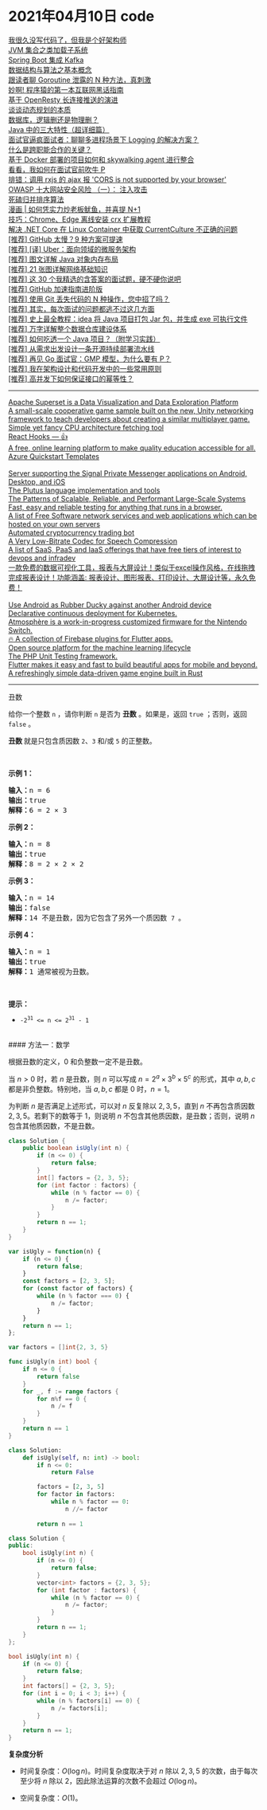# 2021年04月10日 code
<a href="https://toutiao.io/k/gauwubg">我很久没写代码了，但我是个好架构师</a><br /><a href="https://toutiao.io/k/ibt6mlt">JVM 集合之类加载子系统</a><br /><a href="https://toutiao.io/k/bd6mhey">Spring Boot 集成 Kafka</a><br /><a href="https://toutiao.io/k/0krawf7">数据结构与算法之基本概念</a><br /><a href="https://toutiao.io/k/qri822e">跟读者聊 Goroutine 泄露的 N 种方法，真刺激</a><br /><a href="https://toutiao.io/k/sxvtm0l">妙啊! 程序猿的第一本互联网黑话指南</a><br /><a href="https://toutiao.io/k/3etk65w">基于 OpenResty 长连接推送的演进</a><br /><a href="https://toutiao.io/k/7jr7mwy">谈谈动态规划的本质</a><br /><a href="https://toutiao.io/k/z5qd1f3">数据库，逻辑删还是物理删？</a><br /><a href="https://toutiao.io/k/4trdwmt">Java 中的三大特性（超详细篇）</a><br /><a href="https://toutiao.io/k/rurr11k">面试官逼疯面试者：聊聊多进程场景下 Logging 的解决方案？</a><br /><a href="https://toutiao.io/k/zg90w4q">什么是跨职能合作的关键？</a><br /><a href="https://toutiao.io/k/e7fa0re">基于 Docker 部署的项目如何和 skywalking agent 进行整合</a><br /><a href="https://toutiao.io/k/nilgqik">看看，我如何在面试官前吹牛 P</a><br /><a href="https://toutiao.io/k/gtmx1hn">排错：调用 rxjs 的 ajax 报 'CORS is not supported by your browser'</a><br /><a href="https://toutiao.io/k/34bglad">OWASP 十大网站安全风险 （一）： 注入攻击</a><br /><a href="https://toutiao.io/k/2fu7lz7">死磕归并排序算法</a><br /><a href="https://toutiao.io/k/sh0dgl8">漫画 | 如何凭实力炒老板鱿鱼，并喜提 N+1</a><br /><a href="https://toutiao.io/k/abnyird">技巧：Chrome、Edge 离线安装 crx 扩展教程</a><br /><a href="https://toutiao.io/k/dbj1di5">解决 .NET Core 在 Linux Container 中获取 CurrentCulture 不正确的问题</a><br /><a href="https://toutiao.io/k/pufqjt0">[推荐] GitHub 太慢？9 种方案可提速</a><br /><a href="https://toutiao.io/k/0yy2iga">[推荐] [译] Uber：面向领域的微服务架构</a><br /><a href="https://toutiao.io/k/romtfff">[推荐] 图文详解 Java 对象内存布局</a><br /><a href="https://toutiao.io/k/9uox6mg">[推荐] 21 张图详解网络基础知识</a><br /><a href="https://toutiao.io/k/v9aar7o">[推荐] 这 30 个我精选的含答案的面试题，硬不硬你说吧</a><br /><a href="https://toutiao.io/k/ygnbct1">[推荐] GitHub 加速指南进阶版</a><br /><a href="https://toutiao.io/k/oa4amzb">[推荐] 使用 Git 丢失代码的 N 种操作，您中招了吗？</a><br /><a href="https://toutiao.io/k/hti1ill">[推荐] 其实，每次面试的问题都逃不过这几方面</a><br /><a href="https://toutiao.io/k/iyge3cy">[推荐] 史上最全教程：idea 将 Java 项目打包 Jar 包，并生成 exe 可执行文件</a><br /><a href="https://toutiao.io/k/ny7vvdw">[推荐] 万字详解整个数据仓库建设体系</a><br /><a href="https://toutiao.io/k/cifpaoe">[推荐] 如何吃透一个 Java 项目？（附学习实践）</a><br /><a href="https://toutiao.io/k/we8gr61">[推荐] 从需求出发设计一条开源持续部署流水线</a><br /><a href="https://toutiao.io/k/2fe4jjq">[推荐] 再见 Go 面试官：GMP 模型，为什么要有 P？</a><br /><a href="https://toutiao.io/k/sso4l2l">[推荐] 我在架构设计和代码开发中的一些常用原则</a><br /><a href="https://toutiao.io/k/f0361xm">[推荐] 高并发下如何保证接口的幂等性？</a><br /><hr /><a href="https://github.com/apache/superset">Apache Superset is a Data Visualization and Data Exploration Platform</a><br /><a href="https://github.com/Unity-Technologies/com.unity.multiplayer.samples.coop">A small-scale cooperative game sample built on the new, Unity networking framework to teach developers about creating a similar multiplayer game.</a><br /><a href="https://github.com/Dr-Noob/cpufetch">Simple yet fancy CPU architecture fetching tool</a><br /><a href="https://github.com/login?return_to=%2Fstreamich%2Freact-use">React Hooks — 👍</a><br /><a href="https://github.com/login?return_to=%2Foppia%2Foppia">A free, online learning platform to make quality education accessible for all.</a><br /><a href="https://github.com/Azure/azure-quickstart-templates">Azure Quickstart Templates</a><br /><a href="https://github.com/josevalim/nested-data-structure-traversal"></a><br /><a href="https://github.com/signalapp/Signal-Server">Server supporting the Signal Private Messenger applications on Android, Desktop, and iOS</a><br /><a href="https://github.com/input-output-hk/plutus">The Plutus language implementation and tools</a><br /><a href="https://github.com/binhnguyennus/awesome-scalability">The Patterns of Scalable, Reliable, and Performant Large-Scale Systems</a><br /><a href="https://github.com/cypress-io/cypress">Fast, easy and reliable testing for anything that runs in a browser.</a><br /><a href="https://github.com/awesome-selfhosted/awesome-selfhosted">A list of Free Software network services and web applications which can be hosted on your own servers</a><br /><a href="https://github.com/edeng23/binance-trade-bot">Automated cryptocurrency trading bot</a><br /><a href="https://github.com/google/lyra">A Very Low-Bitrate Codec for Speech Compression</a><br /><a href="https://github.com/ripienaar/free-for-dev">A list of SaaS, PaaS and IaaS offerings that have free tiers of interest to devops and infradev</a><br /><a href="https://github.com/zhangdaiscott/JimuReport">一款免费的数据可视化工具，报表与大屏设计！类似于excel操作风格，在线拖拽完成报表设计！功能涵盖: 报表设计、图形报表、打印设计、大屏设计等，永久免费！</a><br /><a href="https://github.com/wuzhi03/MyActions"></a><br /><a href="https://github.com/androidmalware/android_hid">Use Android as Rubber Ducky against another Android device</a><br /><a href="https://github.com/argoproj/argo-cd">Declarative continuous deployment for Kubernetes.</a><br /><a href="https://github.com/Atmosphere-NX/Atmosphere">Atmosphère is a work-in-progress customized firmware for the Nintendo Switch.</a><br /><a href="https://github.com/FirebaseExtended/flutterfire">🔥 A collection of Firebase plugins for Flutter apps.</a><br /><a href="https://github.com/mlflow/mlflow">Open source platform for the machine learning lifecycle</a><br /><a href="https://github.com/login?return_to=%2Fsebastianbergmann%2Fphpunit">The PHP Unit Testing framework.</a><br /><a href="https://github.com/flutter/flutter">Flutter makes it easy and fast to build beautiful apps for mobile and beyond.</a><br /><a href="https://github.com/bevyengine/bevy">A refreshingly simple data-driven game engine built in Rust</a><br /><hr />丑数<br /><p>给你一个整数 <code>n</code> ，请你判断 <code>n</code> 是否为 <strong>丑数</strong> 。如果是，返回 <code>true</code> ；否则，返回 <code>false</code> 。</p>

<p><strong>丑数 </strong>就是只包含质因数 <code>2</code>、<code>3</code> 和/或 <code>5</code> 的正整数。</p>

<p> </p>

<p><strong>示例 1：</strong></p>

<pre>
<strong>输入：</strong>n = 6
<strong>输出：</strong>true
<strong>解释：</strong>6 = 2 × 3</pre>

<p><strong>示例 2：</strong></p>

<pre>
<strong>输入：</strong>n = 8
<strong>输出：</strong>true
<strong>解释：</strong>8 = 2 × 2 × 2
</pre>

<p><strong>示例 3：</strong></p>

<pre>
<strong>输入：</strong>n = 14
<strong>输出：</strong>false
<strong>解释：</strong>14 不是丑数，因为它包含了另外一个质因数 <code>7 </code>。
</pre>

<p><strong>示例 4：</strong></p>

<pre>
<strong>输入：</strong>n = 1
<strong>输出：</strong>true
<strong>解释：</strong>1 通常被视为丑数。
</pre>

<p> </p>

<p><strong>提示：</strong></p>

<ul>
	<li><code>-2<sup>31</sup> <= n <= 2<sup>31</sup> - 1</code></li>
</ul>
<br />#### 方法一：数学

根据丑数的定义，$0$ 和负整数一定不是丑数。

当 $n>0$ 时，若 $n$ 是丑数，则 $n$ 可以写成 $n = 2^a \times 3^b \times 5^c$ 的形式，其中 $a,b,c$ 都是非负整数。特别地，当 $a,b,c$ 都是 $0$ 时，$n=1$。

为判断 $n$ 是否满足上述形式，可以对 $n$ 反复除以 $2,3,5$，直到 $n$ 不再包含质因数 $2,3,5$。若剩下的数等于 $1$，则说明 $n$ 不包含其他质因数，是丑数；否则，说明 $n$ 包含其他质因数，不是丑数。

```Java [sol1-Java]
class Solution {
    public boolean isUgly(int n) {
        if (n <= 0) {
            return false;
        }
        int[] factors = {2, 3, 5};
        for (int factor : factors) {
            while (n % factor == 0) {
                n /= factor;
            }
        }
        return n == 1;
    }
}
```

```JavaScript [sol1-JavaScript]
var isUgly = function(n) {
    if (n <= 0) {
        return false;
    }
    const factors = [2, 3, 5];
    for (const factor of factors) {
        while (n % factor === 0) {
            n /= factor;
        }
    }
    return n == 1;
};
```

```go [sol1-Golang]
var factors = []int{2, 3, 5}

func isUgly(n int) bool {
    if n <= 0 {
        return false
    }
    for _, f := range factors {
        for n%f == 0 {
            n /= f
        }
    }
    return n == 1
}
```

```Python [sol1-Python3]
class Solution:
    def isUgly(self, n: int) -> bool:
        if n <= 0:
            return False

        factors = [2, 3, 5]
        for factor in factors:
            while n % factor == 0:
                n //= factor
        
        return n == 1
```

```C++ [sol1-C++]
class Solution {
public:
    bool isUgly(int n) {
        if (n <= 0) {
            return false;
        }
        vector<int> factors = {2, 3, 5};
        for (int factor : factors) {
            while (n % factor == 0) {
                n /= factor;
            }
        }
        return n == 1;
    }
};
```

```C [sol1-C]
bool isUgly(int n) {
    if (n <= 0) {
        return false;
    }
    int factors[] = {2, 3, 5};
    for (int i = 0; i < 3; i++) {
        while (n % factors[i] == 0) {
            n /= factors[i];
        }
    }
    return n == 1;
}
```

**复杂度分析**

- 时间复杂度：$O(\log n)$。时间复杂度取决于对 $n$ 除以 $2,3,5$ 的次数，由于每次至少将 $n$ 除以 $2$，因此除法运算的次数不会超过 $O(\log n)$。

- 空间复杂度：$O(1)$。